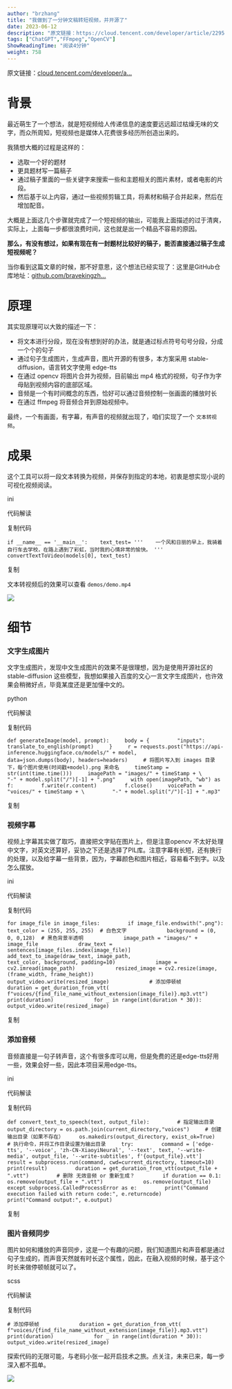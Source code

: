 ```yaml
---
author: "brzhang"
title: "我做到了一分钟文稿转短视频，并开源了"
date: 2023-06-12
description: "原文链接：https://cloud.tencent.com/developer/article/2295495背景最近萌生了一个想法，就是短视频给人传递信息的速度要远远超过枯燥无味的文字，而众所"
tags: ["ChatGPT","FFmpeg","OpenCV"]
ShowReadingTime: "阅读4分钟"
weight: 758
---
```

原文链接：[cloud.tencent.com/developer/a…](https://link.juejin.cn?target=https%3A%2F%2Fcloud.tencent.com%2Fdeveloper%2Farticle%2F2295495 "https://cloud.tencent.com/developer/article/2295495")

背景
==

最近萌生了一个想法，就是短视频给人传递信息的速度要远远超过枯燥无味的文字，而众所周知，短视频也是媒体人花费很多经历所创造出来的。

我猜想大概的过程是这样的：

*   选取一个好的题材
*   更具题材写一篇稿子
*   通过稿子里面的一些关键字来搜索一些和主题相关的图片素材，或者电影的片段。
*   然后基于以上内容，通过一些视频剪辑工具，将素材和稿子合并起来，然后在增加配音。

大概是上面这几个步骤就完成了一个短视频的输出，可能我上面描述的过于清爽，实际上，上面每一步都很浪费时间，这也就是出一个精品不容易的原因。

**那么，有没有想过，如果有现在有一封题材比较好的稿子，能否直接通过稿子生成短视频呢？**

当你看到这篇文章的时候，那不好意思，这个想法已经实现了：这里是GitHub仓库地址：[github.com/bravekingzh…](https://link.juejin.cn?target=https%3A%2F%2Fgithub.com%2Fbravekingzhang%2Ftext2viedo "https://github.com/bravekingzhang/text2viedo")

原理
==

其实现原理可以大致的描述一下：

*   将文本进行分段，现在没有想到好的办法，就是通过标点符号句号分段，分成一个个的句子
*   通过句子生成图片，生成声音，图片开源的有很多，本方案采用 stable-diffusion，语言转文字使用 edge-tts
*   在通过 opencv 将图片合并为视频，目前输出 mp4 格式的视频，句子作为字母贴到视频内容的底部区域。
*   音频是一个有时间概念的东西，恰好可以通过音频控制一张画面的播放时长
*   在通过 ffmpeg 将音频合并到原始视频中。

最终，一个有画面，有字幕，有声音的视频就出现了，咱们实现了一个 `文本转视频`。

成果
==

这个工具可以将一段文本转换为视频，并保存到指定的本地，初衷是想实现小说的可视化视频阅读。

ini

 代码解读

复制代码

`if __name__ == '__main__':    text_test= '''    一个风和日丽的早上，我骑着自行车去学校，在路上遇到了彩虹，当时我的心情非常的愉快。 '''    convertTextToVideo(models[0], text_test)`

复制

文本转视频后的效果可以查看 `demos/demo.mp4`

![](https://p6-juejin.byteimg.com/tos-cn-i-k3u1fbpfcp/2ed59b7e82cd461d8282822625c9524b~tplv-k3u1fbpfcp-jj-mark:3024:0:0:0:q75.awebp)

细节
==

### 文字生成图片

文字生成图片，发现中文生成图片的效果不是很理想，因为是使用开源社区的stable-diffusion 这些模型，我想如果接入百度的文心一言文字生成图片，也许效果会稍微好点，毕竟某度还是更加懂中文的。

python

 代码解读

复制代码

`def generateImage(model, prompt):     body = {         "inputs": translate_to_english(prompt)     }     r = requests.post("https://api-inference.huggingface.co/models/" + model,                       data=json.dumps(body), headers=headers)     # 将图片写入到 images 目录下，每个图片使用(时间戳+model).png 来命名     timeStamp = str(int(time.time()))     imagePath = "images/" + timeStamp + \         "-" + model.split("/")[-1] + ".png"     with open(imagePath, "wb") as f:         f.write(r.content)         f.close()     voicePath = "voices/" + timeStamp + \         "-" + model.split("/")[-1] + ".mp3"`

复制

### 视频字幕

视频上字幕其实做了取巧，直接把文字贴在图片上，但是注意opencv 不太好处理中文字，对英文还算好，妥协之下还是选择了PIL库。注意字幕有长短，还有换行的处理，以及给字幕一些背景，因为，字幕颜色和图片相近，容易看不到字。以及怎么摆放。

ini

 代码解读

复制代码

 `for image_file in image_files:         if image_file.endswith(".png"):             text_color = (255, 255, 255)  # 白色文字             background = (0, 0, 0,128)  # 黑色背景半透明             image_path = "images/" + image_file             draw_text = sentences[image_files.index(image_file)]             add_text_to_image(draw_text, image_path,                               text_color, background, padding=10)             image = cv2.imread(image_path)             resized_image = cv2.resize(image, (frame_width, frame_height))             output_video.write(resized_image)             # 添加停顿帧             duration = get_duration_from_vtt(                 f"voices/{find_file_name_without_extension(image_file)}.mp3.vtt")             print(duration)             for _ in range(int(duration * 30)):                 output_video.write(resized_image)`

复制

### 添加音频

音频直接是一句子转声音，这个有很多库可以用，但是免费的还是edge-tts好用一些，效果会好一些，因此本项目采用edge-tts。

ini

 代码解读

复制代码

`def convert_text_to_speech(text, output_file):         # 指定输出目录     output_directory = os.path.join(current_directory,"voices")     # 创建输出目录（如果不存在）     os.makedirs(output_directory, exist_ok=True)     # 执行命令，并将工作目录设置为输出目录     try:         command = ['edge-tts', '--voice', 'zh-CN-XiaoyiNeural', '--text', text, '--write-media', output_file, '--write-subtitles', f'{output_file}.vtt']         result = subprocess.run(command, cwd=current_directory, timeout=10)         print(result)         duration = get_duration_from_vtt(output_file + ".vtt")         # 删除 无效音频 or 重新生成？         if duration == 0.1:             os.remove(output_file + ".vtt")             os.remove(output_file)     except subprocess.CalledProcessError as e:         print("Command execution failed with return code:", e.returncode)         print("Command output:", e.output)`

复制

### 图片音频同步

图片如何和播放的声音同步，这是一个有趣的问题，我们知道图片和声音都是通过句子生成的，而声音天然就有时长这个属性，因此，在融入视频的时候，基于这个时长来做停顿帧就可以了。

scss

 代码解读

复制代码

  `# 添加停顿帧             duration = get_duration_from_vtt(                 f"voices/{find_file_name_without_extension(image_file)}.mp3.vtt")             print(duration)             for _ in range(int(duration * 30)):                 output_video.write(resized_image)`

探索代码的无限可能，与老码小张一起开启技术之旅。点关注，未来已来，每一步深入都不孤单。

![](https://p6-juejin.byteimg.com/tos-cn-i-k3u1fbpfcp/2b491ae0bd2449b9b0ab5f030fd8e013~tplv-k3u1fbpfcp-jj-mark:3024:0:0:0:q75.awebp#?w=1710&h=624&s=4268298&e=bmp&b=07c25e)